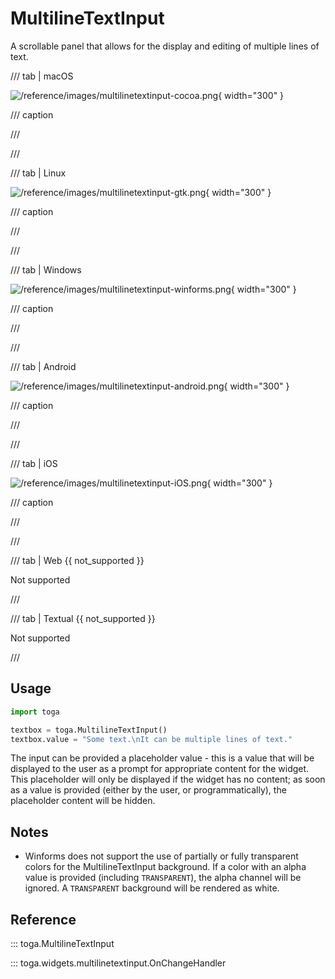 # MultilineTextInput

A scrollable panel that allows for the display and editing of multiple
lines of text.

/// tab | macOS

![/reference/images/multilinetextinput-cocoa.png](/reference/images/multilinetextinput-cocoa.png){ width="300" }

/// caption

///

<!-- TODO: Update alt text -->

///

/// tab | Linux

![/reference/images/multilinetextinput-gtk.png](/reference/images/multilinetextinput-gtk.png){ width="300" }

/// caption

///

<!-- TODO: Update alt text -->

///

/// tab | Windows

![/reference/images/multilinetextinput-winforms.png](/reference/images/multilinetextinput-winforms.png){ width="300" }

/// caption

///

<!-- TODO: Update alt text -->

///

/// tab | Android

![/reference/images/multilinetextinput-android.png](/reference/images/multilinetextinput-android.png){ width="300" }

/// caption

///

<!-- TODO: Update alt text -->

///

/// tab | iOS

![/reference/images/multilinetextinput-iOS.png](/reference/images/multilinetextinput-iOS.png){ width="300" }

/// caption

///

<!-- TODO: Update alt text -->

///

/// tab | Web {{ not_supported }}

Not supported

///

/// tab | Textual {{ not_supported }}

Not supported

///

## Usage

```python
import toga

textbox = toga.MultilineTextInput()
textbox.value = "Some text.\nIt can be multiple lines of text."
```

The input can be provided a placeholder value - this is a value that
will be displayed to the user as a prompt for appropriate content for
the widget. This placeholder will only be displayed if the widget has no
content; as soon as a value is provided (either by the user, or
programmatically), the placeholder content will be hidden.

## Notes

- Winforms does not support the use of partially or fully transparent
  colors for the MultilineTextInput background. If a color with an alpha
  value is provided (including `TRANSPARENT`), the alpha channel will be
  ignored. A `TRANSPARENT` background will be rendered as white.

## Reference

::: toga.MultilineTextInput

::: toga.widgets.multilinetextinput.OnChangeHandler
